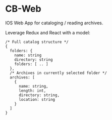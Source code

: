 # CB-Web

IOS Web App for cataloging / reading archives.

Leverage Redux and React with a model:

```
/* Full catalog structure */
{
  folders: {
    name: string
    directory: string
    folders: [ .. ]
  },
  /* Archives in currently selected folder */
  archives: [
    {
      name: string,
      length: int,
      directory: string,
      location: string
    }
  ]
}
```
